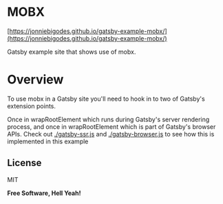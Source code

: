 # MOBX
[https://jonniebigodes.github.io/gatsby-example-mobx/](https://jonniebigodes.github.io/gatsby-example-mobx/)


Gatsby example site that shows use of mobx.

# Overview

To use mobx in a Gatsby site you'll need to hook in to two of Gatsby's extension points.

Once in wrapRootElement which runs during Gatsby's server rendering process, and once in wrapRootElement which is part of Gatsby's browser APIs.
Check out [./gatsby-ssr.js](./gatsby-ssr.js) and [./gatsby-browser.js](./gatsby-ssr.js) to see how this is implemented in this example


License
----

MIT


**Free Software, Hell Yeah!**

[//]: # (These are reference links used in the body of this note and get stripped out when the markdown processor does its job. There is no need to format nicely because it shouldn't be seen. Thanks SO - http://stackoverflow.com/questions/4823468/store-comments-in-markdown-syntax)

